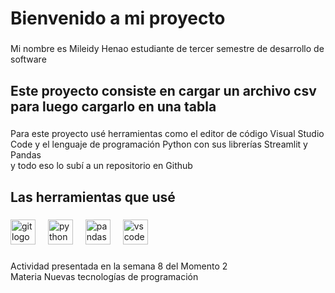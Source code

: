<h1 align="left">Bienvenido a mi proyecto</h1>

###

<p align="left">Mi nombre es Mileidy Henao estudiante de tercer semestre de desarrollo de software</p>

###

<h2 align="left">Este proyecto consiste en cargar un archivo csv para luego cargarlo en una tabla</h2>

###

<p align="left">Para este proyecto usé herramientas como el editor de código Visual Studio Code y el lenguaje de programación Python con sus librerías Streamlit y Pandas<br>y todo eso lo subí a un repositorio en Github</p>

###

<h2 align="left">Las herramientas que usé</h2>

###

<div align="left">
  <img src="https://cdn.jsdelivr.net/gh/devicons/devicon/icons/git/git-original.svg" height="40" alt="git logo"  />
  <img width="12" />
  <img src="https://cdn.jsdelivr.net/gh/devicons/devicon/icons/python/python-original.svg" height="40" alt="python logo"  />
  <img width="12" />
  <img src="https://cdn.jsdelivr.net/gh/devicons/devicon/icons/pandas/pandas-original.svg" height="40" alt="pandas logo"  />
  <img width="12" />
  <img src="https://cdn.jsdelivr.net/gh/devicons/devicon/icons/vscode/vscode-original.svg" height="40" alt="vscode logo"  />
</div>

###

<p align="left">Actividad presentada en la semana 8 del Momento 2 <br>Materia Nuevas tecnologías de programación</p>

###
